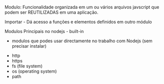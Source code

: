 Modulo: Funcionalidade organizada em um ou vários arquivos javscript que podem ser REUTILIZADAS em uma aplicação. 

Importar - Dá acesso a funções e elementos definidos em outro módulo

Modulos Principais no nodejs - built-in 
- modulos que podes usar directamente no trabalho com Nodejs (sem precisar instalar) 

* http 
* https 
* fs (file system)
* os (operating system)
* path